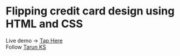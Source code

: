 # Flipping credit card design using HTML and CSS
Live demo -> <a href="https://guitaruser.github.io/credit-card/">Tap Here</a><br>
Follow <a href="https://www.instagram.com/tarun_code.py/"> Tarun KS</a>
